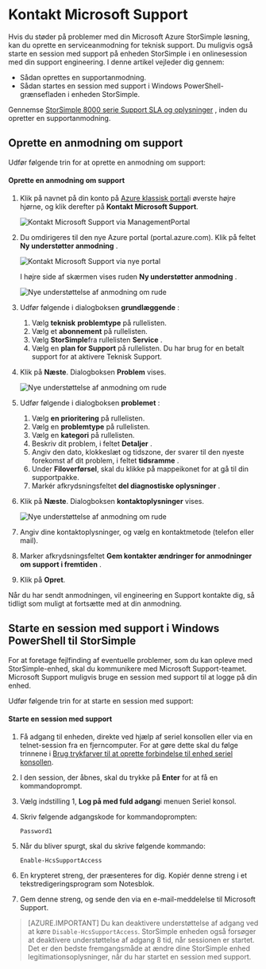 <properties 
   pageTitle="Kontakt Microsoft Support | Microsoft Azure"
   description="Få mere at vide, hvordan du opretter en supportanmodning og starte en session med support på enheden StorSimple."
   services="storsimple"
   documentationCenter=""
   authors="alkohli"
   manager="carmonm"
   editor="" />
<tags 
   ms.service="storsimple"
   ms.devlang="na"
   ms.topic="article"
   ms.tgt_pltfrm="na"
   ms.workload="na"
   ms.date="09/21/2016"
   ms.author="alkohli" />

# <a name="contact-microsoft-support"></a>Kontakt Microsoft Support

Hvis du støder på problemer med din Microsoft Azure StorSimple løsning, kan du oprette en serviceanmodning for teknisk support. Du muligvis også starte en session med support på enheden StorSimple i en onlinesession med din support engineering. I denne artikel vejleder dig gennem:

- Sådan oprettes en supportanmodning.
- Sådan startes en session med support i Windows PowerShell-grænsefladen i enheden StorSimple.

Gennemse [StorSimple 8000 serie Support SLA og oplysninger](https://msdn.microsoft.com/library/mt433077.aspx) , inden du opretter en supportanmodning.

## <a name="create-a-support-request"></a>Oprette en anmodning om support

Udfør følgende trin for at oprette en anmodning om support:

#### <a name="to-create-a-support-request"></a>Oprette en anmodning om support

1. Klik på navnet på din konto på [Azure klassisk portal](https://manage.windowsazure.com/)i øverste højre hjørne, og klik derefter på **Kontakt Microsoft Support**.

    ![Kontakt Microsoft Support via ManagementPortal](./media/storsimple-contact-microsoft-support/Ibiza1.png)

2. Du omdirigeres til den nye Azure portal (portal.azure.com). Klik på feltet **Ny understøtter anmodning** .

    ![Kontakt Microsoft Support via nye portal](./media/storsimple-contact-microsoft-support/Ibiza2.png)

    I højre side af skærmen vises ruden **Ny understøtter anmodning** . 

    ![Nye understøttelse af anmodning om rude](./media/storsimple-contact-microsoft-support/Ibiza3a.png)

3. Udfør følgende i dialogboksen **grundlæggende** :                                
    1. Vælg **teknisk** **problemtype** på rullelisten.
    2. Vælg et **abonnement** på rullelisten.
    3. Vælg **StorSimple**fra rullelisten **Service** . 
    4. Vælg en **plan for Support** på rullelisten. Du har brug for en betalt support for at aktivere Teknisk Support.

4. Klik på **Næste**. Dialogboksen **Problem** vises.

    ![Nye understøttelse af anmodning om rude](./media/storsimple-contact-microsoft-support/Ibiza5a.png) 

5. Udfør følgende i dialogboksen **problemet** :

    1.  Vælg **en prioritering** på rullelisten.
    2.  Vælg en **problemtype** på rullelisten.
    3.  Vælg en **kategori** på rullelisten. 
    4.  Beskriv dit problem, i feltet **Detaljer** .
    5.  Angiv den dato, klokkeslæt og tidszone, der svarer til den nyeste forekomst af dit problem, i feltet **tidsramme** .
    6.  Under **Filoverførsel**, skal du klikke på mappeikonet for at gå til din supportpakke.
    7.  Markér afkrydsningsfeltet **del diagnostiske oplysninger** .

6. Klik på **Næste**. Dialogboksen **kontaktoplysninger** vises.

    ![Nye understøttelse af anmodning om rude](./media/storsimple-contact-microsoft-support/Ibiza6a.png) 

7. Angiv dine kontaktoplysninger, og vælg en kontaktmetode (telefon eller mail). 

8. Marker afkrydsningsfeltet **Gem kontakter ændringer for anmodninger om support i fremtiden** .

9. Klik på **Opret**.

Når du har sendt anmodningen, vil engineering en Support kontakte dig, så tidligt som muligt at fortsætte med at din anmodning.

## <a name="start-a-support-session-in-windows-powershell-for-storsimple"></a>Starte en session med support i Windows PowerShell til StorSimple

For at foretage fejlfinding af eventuelle problemer, som du kan opleve med StorSimple-enhed, skal du kommunikere med Microsoft Support-teamet. Microsoft Support muligvis bruge en session med support til at logge på din enhed. 

Udfør følgende trin for at starte en session med support:

#### <a name="to-start-a-support-session"></a>Starte en session med support

1. Få adgang til enheden, direkte ved hjælp af seriel konsollen eller via en telnet-session fra en fjerncomputer. For at gøre dette skal du følge trinnene i [Brug trykfarver til at oprette forbindelse til enhed seriel konsollen](storsimple-deployment-walkthrough.md#use-putty-to-connect-to-the-device-serial-console).

2. I den session, der åbnes, skal du trykke på **Enter** for at få en kommandoprompt.

3. Vælg indstilling 1, **Log på med fuld adgang**i menuen Seriel konsol.

4. Skriv følgende adgangskode for kommandoprompten: 

    `Password1`

5. Når du bliver spurgt, skal du skrive følgende kommando:

    `Enable-HcsSupportAccess`

6. En krypteret streng, der præsenteres for dig. Kopiér denne streng i et tekstredigeringsprogram som Notesblok.

7. Gem denne streng, og sende den via en e-mail-meddelelse til Microsoft Support. 

> [AZURE.IMPORTANT] Du kan deaktivere understøttelse af adgang ved at køre `Disable-HcsSupportAccess`. StorSimple enheden også forsøger at deaktivere understøttelse af adgang 8 tid, når sessionen er startet. Det er den bedste fremgangsmåde at ændre dine StorSimple enhed legitimationsoplysninger, når du har startet en session med support.
